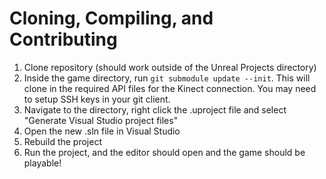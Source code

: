 Cloning, Compiling, and Contributing
====================================

1. Clone repository (should work outside of the Unreal Projects directory)
2. Inside the game directory, run ```git submodule update --init```. This will clone in the required API files for the Kinect connection. You may need to setup SSH keys in your git client.
3. Navigate to the directory, right click the .uproject file and select "Generate Visual Studio project files"
4. Open the new .sln file in Visual Studio
5. Rebuild the project
6. Run the project, and the editor should open and the game should be playable!
